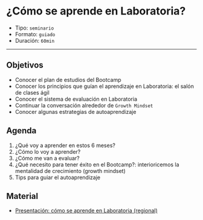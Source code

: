# ¿Cómo se aprende en Laboratoria?

- Tipo: `seminario`
- Formato: `guiado`
- Duración: `60min`

***

## Objetivos

- Conocer el plan de estudios del Bootcamp
- Conocer los principios que guían el aprendizaje en Laboratoria: el
salón de clases ágil
- Conocer el sistema de evaluación en Laboratoria
- Continuar la conversación alrededor de `Growth Mindset`
- Conocer algunas estrategias de autoaprendizaje

## Agenda

1. ¿Qué voy a aprender en estos 6 meses?
2. ¿Cómo lo voy a aprender?
3. ¿Cómo me van a evaluar?
4. ¿Qué necesito para tener éxito en el Bootcamp?: interioricemos la
mentalidad de crecimiento (growth mindset)
5. Tips para guiar el autoaprendizaje


## Material
* [Presentación: cómo se aprende en Laboratoria (regional)](https://docs.google.com/presentation/d/1GRiVf3ZzyzNGgsk0Df6ZGQEojrtznOWriGGDSdyrMAI/edit#slide=id.g267e658cb7_0_719)
